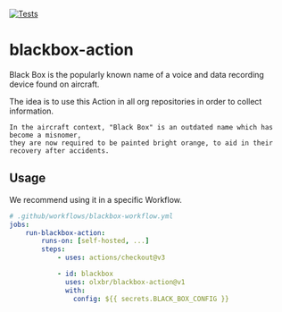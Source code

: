 [![Tests](https://github.com/olxbr/blackbox-action/actions/workflows/test.yml/badge.svg?branch=main)](https://github.com/olxbr/blackbox-action/actions/workflows/test.yml)
# blackbox-action

Black Box is the popularly known name of a voice and data recording device found on aircraft.

The idea is to use this Action in all org repositories in order to collect information.

```text
In the aircraft context, "Black Box" is an outdated name which has become a misnomer,
they are now required to be painted bright orange, to aid in their recovery after accidents.
```

## Usage
We recommend using it in a specific Workflow.

```yaml
# .github/workflows/blackbox-workflow.yml
jobs:
    run-blackbox-action:
        runs-on: [self-hosted, ...]
        steps:
            - uses: actions/checkout@v3

            - id: blackbox
              uses: olxbr/blackbox-action@v1
              with:
                config: ${{ secrets.BLACK_BOX_CONFIG }}
```